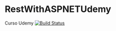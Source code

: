 # RestWithASPNETUdemy
Curso Udemy
[![Build Status](https://travis-ci.com/guilhermeci/RestWithASPNETUdemy.svg?token=QzUaBMEmGZBuGxrH663Y&branch=main)](https://travis-ci.com/guilhermeci/RestWithASPNETUdemy)
